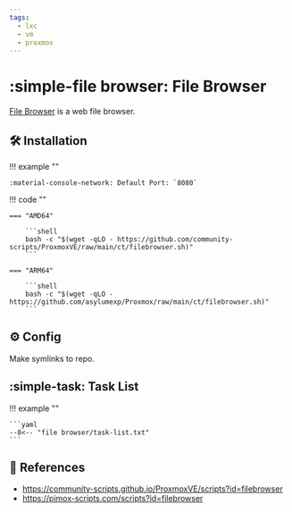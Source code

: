 ```yaml
---
tags:
  - lxc
  - vm
  - proxmox
---
```

# :simple-file browser: File Browser

[File Browser][1] is a web file browser.

## :hammer_and_wrench: Installation

!!! example ""

    :material-console-network: Default Port: `8080`

!!! code ""

    === "AMD64"

        ```shell
        bash -c "$(wget -qLO - https://github.com/community-scripts/ProxmoxVE/raw/main/ct/filebrowser.sh)"
        ```

    === "ARM64"

        ```shell
        bash -c "$(wget -qLO - https://github.com/asylumexp/Proxmox/raw/main/ct/filebrowser.sh)"
        ```

## :gear: Config

Make symlinks to repo.

## :simple-task: Task List

!!! example ""

    ```yaml
    --8<-- "file browser/task-list.txt"
    ```

## :link: References

- <https://community-scripts.github.io/ProxmoxVE/scripts?id=filebrowser>
- <https://pimox-scripts.com/scripts?id=filebrowser>

[1]: <https://filebrowser.org/>
